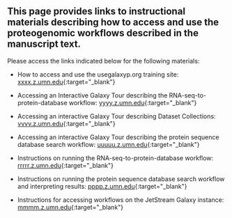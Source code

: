 
## This page provides links to instructional materials describing how to access and use the proteogenomic workflows described in the manuscript text.


Please access the links indicated below for the following materials:


- How to access and use the usegalaxyp.org training site: [xxxx.z.umn.edu](http://xxxx.z.umn.edu){:target="_blank"}

- Accessing an Interactive Galaxy Tour describing the RNA-seq-to-protein-database workflow: [yyyy.z.umn.edu](http://yyyy.z.umn.edu){:target="_blank"}

- Accessing an interactive Galaxy Tour describing Dataset Collections: [vvvv.z.umn.edu](http://vvvv.z.umn.edu){:target="_blank"}

- Accessing an interactive Galaxy Tour describing the protein sequence database search workflow: [uuuuu.z.umn.edu](http://uuuuu.z.umn.edu){:target="_blank"}

- Instructions on running the RNA-seq-to-protein-database workflow: [rrrrr.z.umn.edu](http://rrrrr.z.umn.edu){:target="_blank"}

- Instructions on running the protein sequence database search workflow and interpreting results: [pppp.z.umn.edu](http://pppp.z.umn.edu){:target="_blank"}

- Instructions for accessing workflows on the JetStream Galaxy instance: [mmmm.z.umn.edu](http://mmmm.z.umn.edu){:target="_blank"}

